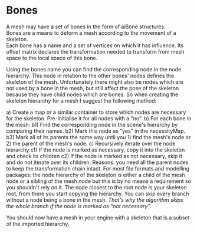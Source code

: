 # Bones
A mesh may have a set of bones in the form of aiBone structures.  
Bones are a means to deform a mesh according to the movement of a skeleton.  
Each bone has a name and a set of vertices on which it has influence.
Its offset matrix declares the transformation needed to transform from mesh space to the local space of this bone.

Using the bones name you can find the corresponding node in the node hierarchy.
This node in relation to the other bones' nodes defines the skeleton of the mesh.
Unfortunately there might also be nodes which are not used by a bone in the mesh,
but still affect the pose of the skeleton because they have child nodes which are bones.
So when creating the skeleton hierarchy for a mesh I suggest the following method:

a) Create a map or a similar container to store which nodes are necessary for the skeleton. Pre-initialise it for all nodes with a "no".
b) For each bone in the mesh:
b1) Find the corresponding node in the scene's hierarchy by comparing their names.
b2) Mark this node as "yes" in the necessityMap.
b3) Mark all of its parents the same way until you 1) find the mesh's node or 2) the parent of the mesh's node.
c) Recursively iterate over the node hierarchy
c1) If the node is marked as necessary, copy it into the skeleton and check its children
c2) If the node is marked as not necessary, skip it and do not iterate over its children.
Reasons: you need all the parent nodes to keep the transformation chain intact.
For most file formats and modelling packages: 
  the node hierarchy of the skeleton is either a child of the mesh node
  or a sibling of the mesh node but this is by no means a requirement so you shouldn't rely on it.
The node closest to the root node is your skeleton root, from there you start copying the hierarchy.
You can skip every branch without a node being a bone in the mesh.
  _That's why the algorithm skips the whole branch if the node is marked as "not necessary"_.

You should now have a mesh in your engine with a skeleton that is a subset of the imported hierarchy.

